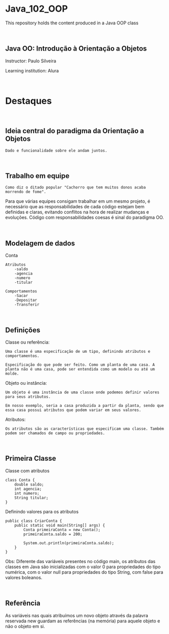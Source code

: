 # Java_102_OOP
This repository holds the content produced in a Java OOP class

<br>

## Java OO: Introdução à Orientação a Objetos

Instructor: Paulo Silveira

Learning institution: Alura

<br>

# Destaques
<br>

## Ideia central do paradigma da Orientação a Objetos

    Dado e funcionalidade sobre ele andam juntos.

<br>

## Trabalho em equipe

    Como diz o ditado popular "Cachorro que tem muitos donos acaba morrendo de fome". 

Para que várias equipes consigam trabalhar em um mesmo projeto, é necessário que as responsabilidades de cada código estejam bem definidas e claras, evitando conflitos na hora de realizar mudanças e evoluções. Código com responsabilidades coesas é sinal do paradigma OO.

<br>

## Modelagem de dados

Conta
    
    Atributos
        -saldo
        -agencia
        -numero
        -titular

    Comportamentos
        -Sacar
        -Depositar
        -Transferir


<br>

## Definições

Classe ou referência:

    Uma classe é uma especificação de um tipo, definindo atributos e comportamentos.

    Especificação do que pode ser feito. Como um planta de uma casa. A planta não é uma casa, pode ser entendida como um modelo ou até um molde.

Objeto ou instância: 

    Um objeto é uma instância de uma classe onde podemos definir valores para seus atributos.

    Em nosso exemplo, seria a casa produzida a partir da planta, sendo que essa casa possui atributos que podem variar em seus valores.

Atributos:

    Os atributos são as características que especificam uma classe. Também podem ser chamados de campo ou propriedades.

<br>

## Primeira Classe

Classe com atributos

    class Conta {
        double saldo;
        int agencia;
        int numero;
        String titular;
    }

Definindo valores para os atributos

    public class CriarConta {
        public static void main(String[] args) {
            Conta primeiraConta = new Conta();
            primeiraConta.saldo = 200;
            
            System.out.println(primeiraConta.saldo);
	    }
    }


Obs: Diferente das variáveis presentes no código main, os atributos das classes em Java são inicializadas com o valor 0 para propriedades do tipo numérica, com o valor null para propriedades do tipo String, com false para valores boleanos.

<br>

## Referência

As variáveis nas quais atribuímos um novo objeto através da palavra reservada new guardam as referências (na memória) para aquele objeto e não o objeto em si.

